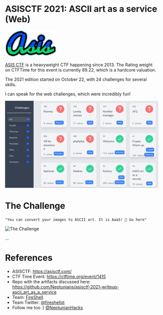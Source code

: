 # ASISCTF 2021: ASCII art as a service (Web)

![Logo](img/logo.png)

[ASIS CTF](https://asisctf.com/) is a heavyweight CTF happening since 2013. The Rating weight on CTFTime for this event is currently 89.22, which is a hardcore valuation.

The 2021 edition started on October 22, with 24 challenges for several skills.

I can speak for the web challenges, which were incredibly fun!

![Challenges](img/main-screen.png)

# The Challenge

 ```"You can convert your images to ASCII art. It is AaaS! 🤣 Go here"```

![The Challenge](img/challenge-main.png)

...

# References

* ASISCTF: https://asisctf.com/
* CTF Time Event: https://ctftime.org/event/1415
* Repo with the artifacts discussed here: https://github.com/Neptunians/asisctf-2021-writeup-ascii_art_as_a_service
* Team: [FireShell](https://fireshellsecurity.team/)
* Team Twitter: [@fireshellst](https://twitter.com/fireshellst)
* Follow me too :) [@NeptunianHacks](twitter.com/NeptunianHacks)